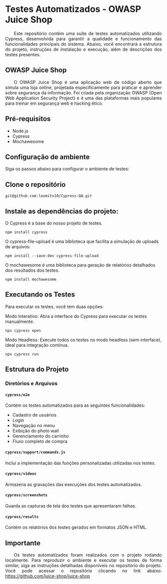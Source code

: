 # Testes Automatizados - OWASP Juice Shop 

<p align="justify">&emsp;&emsp;Este repositório contém uma suíte de testes automatizados utilizando Cypress, desenvolvida para garantir a qualidade e funcionamento das funcionalidades principais do sistema. Abaixo, você encontrará a estrutura do projeto, instruções de instalação e execução, além de descrições dos testes presentes.</p>

## OWASP Juice Shop 

<p align="justify">&emsp;&emsp;O OWASP Juice Shop é uma aplicação web de código aberto que simula uma loja online, projetada especificamente para praticar e aprender sobre segurança da informação. Foi criada pela organização OWASP (Open Web Application Security Project) e é uma das plataformas mais populares para treinar em segurança web e hacking ético.</p>

## Pré-requisitos
- Node.js
- Cypress
- Mochawesome

## Configuração de ambiente
Siga os passos abaixo para configurar o ambiente de testes:

## Clone o repositório
```
git@github.com:leomitx10/Cypress-QA.git
```
## Instale as dependências do projeto:

O Cypress é a base do nosso projeto de testes. 

```
npm install cypress
```
O cypress-file-upload é uma biblioteca que facilita a simulação de uploads de arquivos:
```
npm install --save-dev cypress-file-upload
```
O mochawesome é uma biblioteca para geração de relatórios detalhados dos resultados dos testes.
```
npm install mochawesome
```


## Executando os Testes
Para executar os testes, você tem duas opções:

Modo Interativo: Abra a interface do Cypress para executar os testes manualmente.

```
npx cypress open
```
Modo Headless: Execute todos os testes no modo headless (sem interface), ideal para integração contínua.
```
npx cypress run
```
## Estrutura do Projeto

### Diretórios e Arquivos

#### `cypress/e2e`
Contém os testes automatizados para as seguintes funcionalidades:
- Cadastro de usuários
- Login
- Navegação no menu
- Exibição do photo wall
- Gerenciamento do carrinho
- Fluxo completo de compra

#### `cypress/support/commands.js`
Inclui a implementação das funções personalizadas utilizadas nos testes.

#### `cypress/videos`
Armazena as gravações das execuções dos testes automatizados.

#### `cypress/screenshots`
Guarda as capturas de tela dos testes que apresentaram falhas.

#### `cypress/results`
Contém os relatórios dos testes gerados em formatos JSON e HTML.


## Importante
<p align="justify">
  &emsp;&emsp;Os testes automatizados foram realizados com o projeto rodando localmente. Para reproduzir o ambiente e executar os testes de forma similar, siga as instruções detalhadas disponíveis no repositório do projeto. Você pode acessar o repositório clicando no link abaixo:
  <a href="https://github.com/juice-shop/juice-shop" target="_blank">https://github.com/juice-shop/juice-shop</a>
</p>

